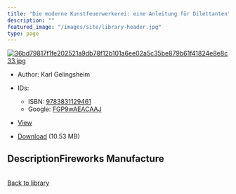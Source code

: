 ```yaml
---
title: "Die moderne Kunstfeuerwerkerei: eine Anleitung für Dilettanten"
description: ""
featured_image: "/images/site/library-header.jpg"
type: page
---
```


<a href="https://drive.google.com/uc?export=view&id=1ODKm7bcD2n61L4g6wH7gBHsvcwaNEA-Z" target="_blank">![36bd79817f1fe202521a9db78f12b101a6ee02a5c35be879b61f41824e8e8c33.jpg](/images/library/36bd79817f1fe202521a9db78f12b101a6ee02a5c35be879b61f41824e8e8c33.jpg)</a>
* Author: Karl Gelingsheim
* IDs:
  * ISBN: <a href="https://www.worldcat.org/isbn/9783831129461" target="_blank">9783831129461</a>
  * Google: <a href="https://books.google.com/books?id=FGP9wAEACAAJ" target="_blank">FGP9wAEACAAJ</a>
* <a href="https://drive.google.com/uc?export=view&id=1ODKm7bcD2n61L4g6wH7gBHsvcwaNEA-Z" target="_blank">View</a>

* [Download](https://drive.google.com/uc?export=download&id=1ODKm7bcD2n61L4g6wH7gBHsvcwaNEA-Z) (10.53 MB)

## DescriptionFireworks Manufacture

<br />[Back to library](/library/)
